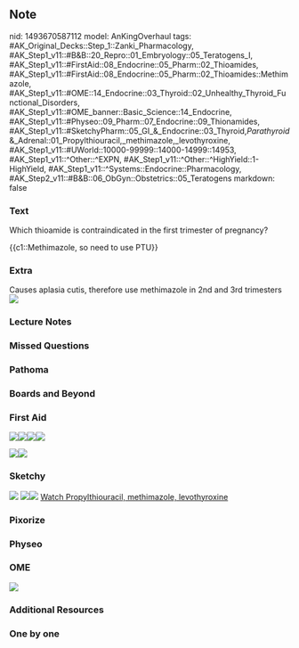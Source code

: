 ## Note
nid: 1493670587112
model: AnKingOverhaul
tags: #AK_Original_Decks::Step_1::Zanki_Pharmacology, #AK_Step1_v11::#B&B::20_Repro::01_Embryology::05_Teratogens_I, #AK_Step1_v11::#FirstAid::08_Endocrine::05_Pharm::02_Thioamides, #AK_Step1_v11::#FirstAid::08_Endocrine::05_Pharm::02_Thioamides::Methimazole, #AK_Step1_v11::#OME::14_Endocrine::03_Thyroid::02_Unhealthy_Thyroid_Functional_Disorders, #AK_Step1_v11::#OME_banner::Basic_Science::14_Endocrine, #AK_Step1_v11::#Physeo::09_Pharm::07_Endocrine::09_Thionamides, #AK_Step1_v11::#SketchyPharm::05_GI_&_Endocrine::03_Thyroid,_Parathyroid_&_Adrenal::01_Propylthiouracil,_methimazole,_levothyroxine, #AK_Step1_v11::#UWorld::10000-99999::14000-14999::14953, #AK_Step1_v11::^Other::^EXPN, #AK_Step1_v11::^Other::^HighYield::1-HighYield, #AK_Step1_v11::^Systems::Endocrine::Pharmacology, #AK_Step2_v11::#B&B::06_ObGyn::Obstetrics::05_Teratogens
markdown: false

### Text
Which thioamide is contraindicated in the first trimester of
pregnancy?
<div>
  {{c1::Methimazole, so need to use PTU}}
</div>

### Extra
<div>
  Causes aplasia cutis, therefore use methimazole in 2nd and 3rd
  trimesters
</div><img src=
"Screen%20Shot%202017-05-01%20at%204.30.03%20PM.png">

### Lecture Notes


### Missed Questions


### Pathoma


### Boards and Beyond


### First Aid
<img src="paste-33642478829571.jpg"><img src=
"paste-42627550412803.jpg"><img src=
"paste-27977416966147.jpg"><img src="paste-28067611279363.jpg">
<div><img src="paste-33500744908803.jpg"><img src=
"paste-33243046871043.jpg"></div>

### Sketchy
<img src="paste-26362ac50f2e247b137b5fb1b0f858997b663c55.png">
<img src=
"paste-f1252403d98f102fe9eb52ba9e2b40e630bf516b.png"><img src=
"paste-cf43eeb5e3cba9c4dd36073ae1a1f1703533f7e6.png"> <a href=
"https://dashboard.sketchy.com/study/medical/courses/medical-pharmacology/units/medical-pharmacology-gi-endocrine/videos/medical-pharmacology-gi-and-endocrine-thyroid-parathyroid-and-adrenal-propylthiouracil-methimazole-levothyroxine?utm_source=anki&utm_medium=partnership&utm_campaign=february_update&utm_content=medical">
Watch Propylthiouracil, methimazole, levothyroxine</a>

### Pixorize


### Physeo


### OME
<div class="ome-widget">
  <a href=
  "https://onlinemeded.org/spa/endocrine?ref=anki"><img src="_OME_AnkiFlashcards_Topic_1.png"></a>
</div>

### Additional Resources


### One by one

